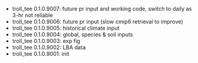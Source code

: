 -   troll_tee 0.1.0.9007: future pr input and working code, switch to daily as 3-hr not reliable
-   troll_tee 0.1.0.9006: future pr input (slow cmip6 retrieval to improve)
-   troll_tee 0.1.0.9005: historical climate input
-   troll_tee 0.1.0.9004: global, species & soil inputs
-   troll_tee 0.1.0.9003: exp fig
-   troll_tee 0.1.0.9002: LBA data
-   troll_tee 0.1.0.9001: init
